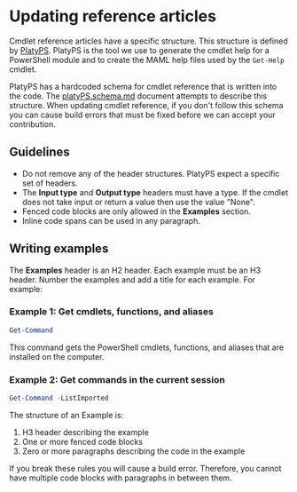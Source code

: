 # Updating reference articles

Cmdlet reference articles have a specific structure. This structure is defined by [PlatyPS].
PlatyPS is the tool we use to generate the cmdlet help for a PowerShell module and to create the
MAML help files used by the `Get-Help` cmdlet.

PlatyPS has a hardcoded schema for cmdlet reference that is written into the code. The
[platyPS.schema.md] document attempts to describe this structure. When updating cmdlet reference,
if you don't follow this schema you can cause build errors that must be fixed before we can
accept your contribution.

## Guidelines

- Do not remove any of the header structures. PlatyPS expect a specific set of headers.
- The **Input type** and **Output type** headers must have a type.
  If the cmdlet does not take input or return a value then use the value "None".
- Fenced code blocks are only allowed in the **Examples** section.
- Inline code spans can be used in any paragraph.

## Writing examples

The **Examples** header is an H2 header. Each example must be an H3 header. Number the examples and
add a title for each example. For example:

### Example 1: Get cmdlets, functions, and aliases

```powershell
Get-Command
```

This command gets the PowerShell cmdlets, functions, and aliases that are installed on the
computer.

### Example 2: Get commands in the current session

```powershell
Get-Command -ListImported
```

The structure of an Example is:

1. H3 header describing the example
2. One or more fenced code blocks
3. Zero or more paragraphs describing the code in the example

If you break these rules you will cause a build error. Therefore, you cannot have multiple code
blocks with paragraphs in between them.

[PlatyPS]: http://github.com/powershell/platyps
[platyPS.schema.md]: https://github.com/PowerShell/platyPS/blob/master/platyPS.schema.md
